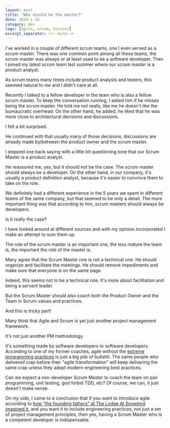```yaml
---
layout: post
title: "Who should be the master?"
date: 2019-1-16
category: dev
tags: [agile, scrum, discuss]
excerpt_separator: <!--more-->
---
```

I've worked in a couple of different scrum teams, one I even served as a scrum master. There was one common point among all these teams, the scrum master was always or at least used to be a software developer. Then I joined my latest scrum team last summer where our scrum master is a product analyst. 
<!--more-->
As scrum teams many times include product analysts and testers, this seemed natural to me and I didn't care at all.

Recently I talked to a fellow developer in the team who is also a fellow scrum master. To keep the conversation running, I asked him if he misses being the scrum master. He told me not really, like me he doesn't like the bureaucratic overhead. On the other hand, he added, he liked that he was more close to architectural decisions and discussions.

I felt a bit surprised.

He continued with that usually many of those decisions, discussions are already made by/between the product owner and the scrum master.

I stepped one back saying with a little bit questioning tone that our Scrum Master is a product analyst.

He reassured me, yes, but it should not be the case. The scrum master should always be a developer. On the other hand, in our company, it's usually a product definition analyst, because it's easier to convince them to take on the role.

We definitely had a different experience in the 5 years we spent in different teams of the same company, but that seemed to be only a detail. The more important thing was that according to him, scrum masters should always be developers.

Is it really the case?

I have looked around at different sources and with my opinion incorporated I make an attempt to sum them up.

The role of the scrum master is an important one, the less mature the team is, the important the role of the master is.

Many agree that the Scrum Master role is not a technical one. He should organize and facilitate the meetings. He should remove impediments and make sure that everyone is on the same page.

Indeed, this seems not to be a technical role. It's more about facilitation and being a servant leader.

But the Scrum Master should also coach both the Product Owner and the Team in Scrum values and practices.

And this is tricky part!

Many think that Agile and Scrum is yet just another project management framework. 

It's not just another PM methodology. 

It's something made by software developers to software developers. According to one of my former coaches, agile without the [extreme programming practices](http://www.selectbs.com/process-maturity/what-is-extreme-programming) is just a big pile of bullshit. The same people who delivered crap before their "agile transformation" will keep delivering the same crap unless they adopt modern engineering best practices.

Can we expect a non-developer Scrum Master to coach the team on pair programming, unit testing, god forbid TDD, etc? Of course, we can, it just doesn't make sense.

On my side, I came to a conclusion that if you want to introduce agile according to [how "the founding fathers" at The Lodge At Snowbird imagined it](https://agilemanifesto.org/history.html), and you want it to include engineering practices, not just a set of project management principles, then yes, having a Scrum Master who is a competent developer is indispensable.